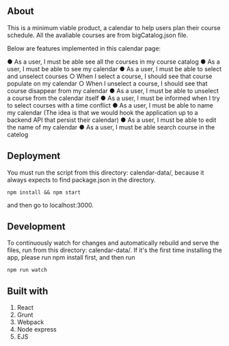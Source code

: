 ## About
This is a minimum viable product, a calendar to help users plan their course schedule.
All the avaliable courses are from bigCatalog.json file.

Below are features implemented in this calendar page:

● As a user, I must be able see all the courses in my course catalog
● As a user, I must be able to see my calendar
● As a user, I must be able to select and unselect courses
	○ When I select a course, I should see that course populate on my calendar
	○ When I unselect a course, I should see that course disappear from my calendar
● As a user, I must be able to unselect a course from the calendar itself
● As a user, I must be informed when I try to select courses with a time conflict
● As a user, I must be able to name my calendar (The idea is that we would hook the
application up to a backend API that persist their calendar)
● As a user, I must be able to edit the name of my calendar
● As a user, I must be able search course in the catelog


## Deployment
You must run the script from this directory: calendar-data/, because it always expects to find package.json in the directory.

	npm install && npm start

and then go to localhost:3000.


## Development
To continuously watch for changes and automatically rebuild and serve the files, run from this directory: calendar-data/. If it's the first time installing the app, please run npm install first, and then run  
    
    npm run watch



## Built with
1. React
2. Grunt
3. Webpack 
4. Node express
5. EJS


